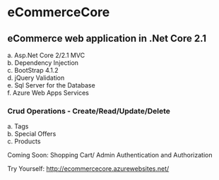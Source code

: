 # eCommerceCore
## eCommerce web application in .Net Core 2.1 

a.  Asp.Net Core 2/2.1 MVC \
b.  Dependency Injection \
c.  BootStrap 4.1.2 \
d.  jQuery Validation \
e.  Sql Server for the Database \
f.  Azure Web Apps Services

### Crud Operations - Create/Read/Update/Delete

a.  Tags \
b.  Special Offers \
c.  Products

Coming Soon: Shopping Cart/ Admin Authentication and Authorization

Try Yourself: http://ecommercecore.azurewebsites.net/
